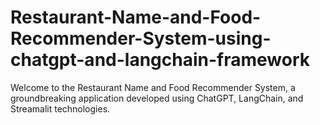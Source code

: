 # Restaurant-Name-and-Food-Recommender-System-using-chatgpt-and-langchain-framework
Welcome to the Restaurant Name and Food Recommender System, a groundbreaking application developed using ChatGPT, LangChain, and Streamalit technologies.
